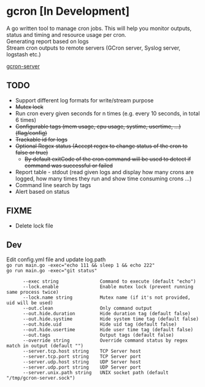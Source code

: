 # gcron [In Development]
A go written tool to manage cron jobs. This will help you monitor outputs, status and timing and resource usage per cron.  
Generating report based on logs  
Stream cron outputs to remote servers (GCron server, Syslog server, logstash etc.)  

[gcron-server](https://github.com/mbrostami/gcron-server)
## TODO
- Support different log formats for write/stream purpose 
- ~~Mutex lock~~
- Run cron every given seconds for n times (e.g. every 10 seconds, in total 6 times)
- ~~Configurable tags (mem usage, cpu usage, systime, usertime, ...) (flag/config)~~
- ~~Trackable id for logs~~
- ~~Optional Regex status (Accept regex to change status of the cron to false or true)~~
  - ~~By default exitCode of the cron command will be used to detect if command was successful or failed~~
- Report table - stdout (read given logs and display how many crons are logged, how many times they run and show time consuming crons ...)
- Command line search by tags
- Alert based on status 

## FIXME
- Delete lock file

## Dev
Edit config.yml file and update log.path   
`go run main.go -exec="echo 111 && sleep 1 && echo 222"`  
`go run main.go -exec="git status"`  
```
      --exec string               Command to execute (default "echo")
      --lock.enable               Enable mutex lock (prevent running same process twice)
      --lock.name string          Mutex name (if it's not provided, uid will be used)
      --out.clean                 Only command output
      --out.hide.duration         Hide duration tag (default false)
      --out.hide.systime          Hide system time tag (default false)
      --out.hide.uid              Hide uid tag (default false)
      --out.hide.usertime         Hide user time tag (default false)
      --out.tags                  Output tags (default false)
      --override string           Override command status by regex match in output (default "")
      --server.tcp.host string    TCP Server host
      --server.tcp.port string    TCP Server port
      --server.udp.host string    UDP Server host
      --server.udp.port string    UDP Server port
      --server.unix.path string   UNIX socket path (default "/tmp/gcron-server.sock")
```
